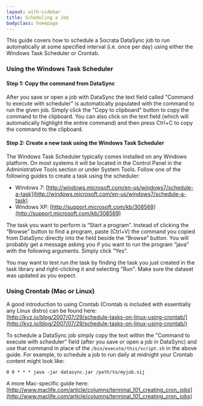 ```yaml
---
layout: with-sidebar
title: Scheduling a Job
bodyclass: homepage
---
```


This guide covers how to schedule a Socrata DataSync job to run automatically at some specified interval (i.e. once per day) using either the Windows Task Scheduler or Crontab.

### Using the Windows Task Scheduler

#### Step 1: Copy the command from DataSync

After you save or open a job with DataSync the text field called "Command to execute with scheduler" is automatically populated with the command to run the given job. Simply click the "Copy to clipboard" button to copy the command to the clipboard. You can also click on the text field (which will automatically highlight the entire command) and then press Ctrl+C to copy the command to the clipboard.


#### Step 2: Create a new task using the Windows Task Scheduler

The Windows Task Scheduler typically comes installed on any Windows platform. On most systems it will be located in the Control Panel in the Administrative Tools section or under System Tools. Follow one of the following guides to create a task using the scheduler:

 - Windows 7: [http://windows.microsoft.com/en-us/windows7/schedule-a-task](http://windows.microsoft.com/en-us/windows7/schedule-a-task)
 - Windows XP: [http://support.microsoft.com/kb/308569](http://support.microsoft.com/kb/308569)

The task you want to perform is “Start a program”. Instead of clicking the “Browse” button to find a program, paste (Ctrl+V) the command you copied from DataSync directly into the field beside the “Browse” button. You will probably get a message asking you if you want to run the program “java” with the following arguments. Simply click “Yes”.

You may want to test run the task by finding the task you just created in the task library and right-clicking it and selecting "Run". Make sure the dataset was updated as you expect.



### Using Crontab (Mac or Linux)
A good introduction to using Crontab (Crontab is included with essentially any Linux distro) can be found here:
[http://kvz.io/blog/2007/07/29/schedule-tasks-on-linux-using-crontab/](http://kvz.io/blog/2007/07/29/schedule-tasks-on-linux-using-crontab/)

To schedule a DataSync job simply copy the text within the "Command to execute with scheduler" field (after you save or open a job in DataSync) and use that command in place of the `/bin/execute/this/script.sh` in the above guide. For example, to schedule a job to run daily at midnight your Crontab content might look like:
```
0 0 * * * java -jar datasync.jar /path/to/myjob.sij
```

A more Mac-specific guide here:
[http://www.maclife.com/article/columns/terminal_101_creating_cron_jobs](http://www.maclife.com/article/columns/terminal_101_creating_cron_jobs)
